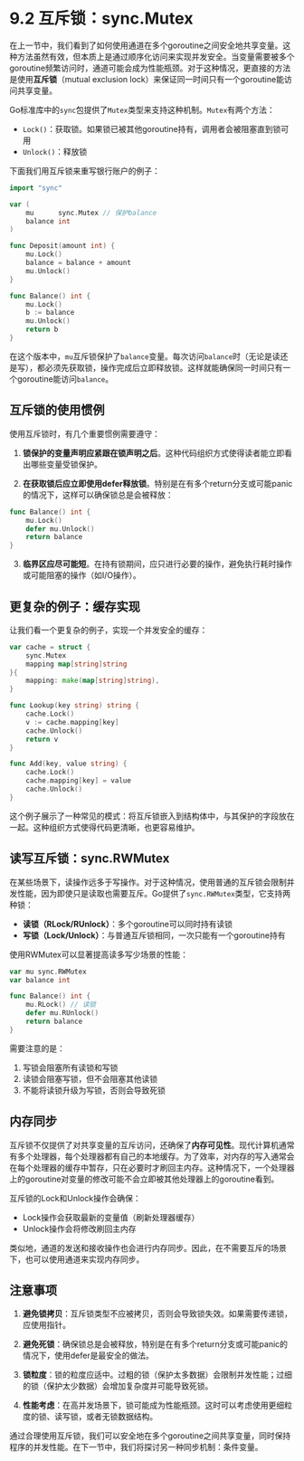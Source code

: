 # 9.2 互斥锁：sync.Mutex

在上一节中，我们看到了如何使用通道在多个goroutine之间安全地共享变量。这种方法虽然有效，但本质上是通过顺序化访问来实现并发安全。当变量需要被多个goroutine频繁访问时，通道可能会成为性能瓶颈。对于这种情况，更直接的方法是使用**互斥锁**（mutual exclusion lock）来保证同一时间只有一个goroutine能访问共享变量。

Go标准库中的`sync`包提供了`Mutex`类型来支持这种机制。`Mutex`有两个方法：
- `Lock()`：获取锁。如果锁已被其他goroutine持有，调用者会被阻塞直到锁可用
- `Unlock()`：释放锁

下面我们用互斥锁来重写银行账户的例子：

```go
import "sync"

var (
    mu      sync.Mutex // 保护balance
    balance int
)

func Deposit(amount int) {
    mu.Lock()
    balance = balance + amount
    mu.Unlock()
}

func Balance() int {
    mu.Lock()
    b := balance
    mu.Unlock()
    return b
}
```

在这个版本中，`mu`互斥锁保护了`balance`变量。每次访问`balance`时（无论是读还是写），都必须先获取锁，操作完成后立即释放锁。这样就能确保同一时间只有一个goroutine能访问`balance`。

## 互斥锁的使用惯例

使用互斥锁时，有几个重要惯例需要遵守：

1. **锁保护的变量声明应紧跟在锁声明之后**。这种代码组织方式使得读者能立即看出哪些变量受锁保护。

2. **在获取锁后应立即使用defer释放锁**。特别是在有多个return分支或可能panic的情况下，这样可以确保锁总是会被释放：

```go
func Balance() int {
    mu.Lock()
    defer mu.Unlock()
    return balance
}
```

3. **临界区应尽可能短**。在持有锁期间，应只进行必要的操作，避免执行耗时操作或可能阻塞的操作（如I/O操作）。

## 更复杂的例子：缓存实现

让我们看一个更复杂的例子，实现一个并发安全的缓存：

```go
var cache = struct {
    sync.Mutex
    mapping map[string]string
}{
    mapping: make(map[string]string),
}

func Lookup(key string) string {
    cache.Lock()
    v := cache.mapping[key]
    cache.Unlock()
    return v
}

func Add(key, value string) {
    cache.Lock()
    cache.mapping[key] = value
    cache.Unlock()
}
```

这个例子展示了一种常见的模式：将互斥锁嵌入到结构体中，与其保护的字段放在一起。这种组织方式使得代码更清晰，也更容易维护。

## 读写互斥锁：sync.RWMutex

在某些场景下，读操作远多于写操作。对于这种情况，使用普通的互斥锁会限制并发性能，因为即使只是读取也需要互斥。Go提供了`sync.RWMutex`类型，它支持两种锁：

- **读锁（RLock/RUnlock）**：多个goroutine可以同时持有读锁
- **写锁（Lock/Unlock）**：与普通互斥锁相同，一次只能有一个goroutine持有

使用RWMutex可以显著提高读多写少场景的性能：

```go
var mu sync.RWMutex
var balance int

func Balance() int {
    mu.RLock() // 读锁
    defer mu.RUnlock()
    return balance
}
```

需要注意的是：
1. 写锁会阻塞所有读锁和写锁
2. 读锁会阻塞写锁，但不会阻塞其他读锁
3. 不能将读锁升级为写锁，否则会导致死锁

## 内存同步

互斥锁不仅提供了对共享变量的互斥访问，还确保了**内存可见性**。现代计算机通常有多个处理器，每个处理器都有自己的本地缓存。为了效率，对内存的写入通常会在每个处理器的缓存中暂存，只在必要时才刷回主内存。这种情况下，一个处理器上的goroutine对变量的修改可能不会立即被其他处理器上的goroutine看到。

互斥锁的Lock和Unlock操作会确保：
- Lock操作会获取最新的变量值（刷新处理器缓存）
- Unlock操作会将修改刷回主内存

类似地，通道的发送和接收操作也会进行内存同步。因此，在不需要互斥的场景下，也可以使用通道来实现内存同步。

## 注意事项

1. **避免锁拷贝**：互斥锁类型不应被拷贝，否则会导致锁失效。如果需要传递锁，应使用指针。

2. **避免死锁**：确保锁总是会被释放，特别是在有多个return分支或可能panic的情况下，使用defer是最安全的做法。

3. **锁粒度**：锁的粒度应适中。过粗的锁（保护太多数据）会限制并发性能；过细的锁（保护太少数据）会增加复杂度并可能导致死锁。

4. **性能考虑**：在高并发场景下，锁可能成为性能瓶颈。这时可以考虑使用更细粒度的锁、读写锁，或者无锁数据结构。

通过合理使用互斥锁，我们可以安全地在多个goroutine之间共享变量，同时保持程序的并发性能。在下一节中，我们将探讨另一种同步机制：条件变量。